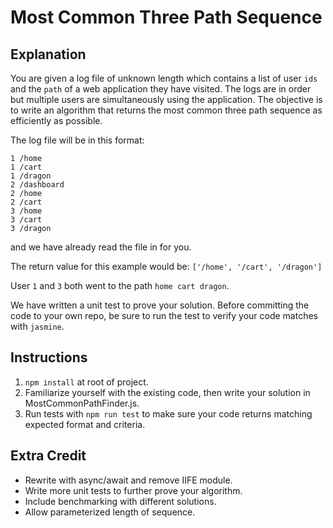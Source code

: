 # Most Common Three Path Sequence


## Explanation
You are given a log file of unknown length which contains a list of user `ids` and the `path` of a web application they have visited. The logs are in order but multiple users are simultaneously using the application. The objective is to write an algorithm that returns the most common three path sequence as efficiently as possible.

The log file will be in this format:
```
1 /home
1 /cart
1 /dragon
2 /dashboard
2 /home
2 /cart
3 /home
3 /cart
3 /dragon
```
and we have already read the file in for you.

The return value for this example would be: `['/home', '/cart', '/dragon']`

User `1` and `3` both went to the path `home cart dragon`.

We have written a unit test to prove your solution. Before committing the code to your own repo, be sure to run the test to verify your code matches with `jasmine`.

## Instructions
1. `npm install` at root of project.
1. Familiarize  yourself with the existing code, then write your solution in MostCommonPathFinder.js.
1. Run tests with `npm run test` to make sure your code returns matching expected format and criteria.

## Extra Credit
* Rewrite with async/await and remove IIFE module.
* Write more unit tests to further prove your algorithm.
* Include benchmarking with different solutions.
* Allow parameterized length of sequence.